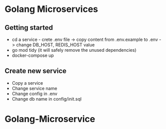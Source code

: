 # Golang Microservices

## Getting started
- cd a service - crete .env file -> copy content from .env.example to .env -> change DB_HOST, REDIS_HOST value
- go mod tidy (it will safely remove the unused dependencies)
- docker-compose up

## Create new service
- Copy a service
- Change service name
- Change config in .env
- Change db name in config/init.sql
# Golang-Microservice
